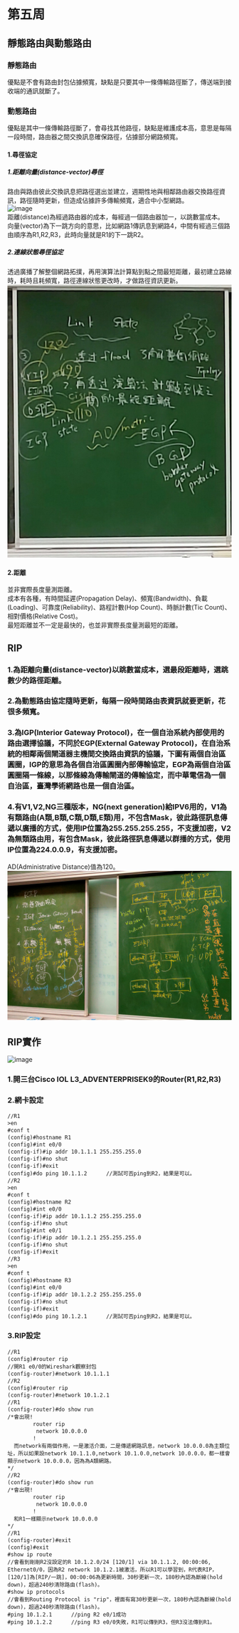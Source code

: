 # 第五周
##  靜態路由與動態路由
### 靜態路由
優點是不會有路由封包佔據頻寬，缺點是只要其中一條傳輸路徑斷了，傳送端到接收端的通訊就斷了。    
### 動態路由
優點是其中一條傳輸路徑斷了，會尋找其他路徑，缺點是維護成本高，意思是每隔一段時間，路由器之間交換訊息確保路徑，佔據部分網路頻寬。    
#### 1.尋徑協定      
##### 1.距離向量(distance-vector)尋徑      
路由與路由彼此交換訊息把路徑選出並建立，週期性地與相鄰路由器交換路徑資訊，路徑隨時更新，但造成佔據許多傳輸頻寬，適合中小型網路。     
![image]()    
距離(distance)為經過路由器的成本，每經過一個路由器加一，以跳數當成本。      
向量(vector)為下一跳方向的意思，比如網路1傳訊息到網路4，中間有經過三個路由順序為R1,R2,R3，此時向量就是R1的下一跳R2。    
##### 2.連線狀態尋徑協定     
透過廣播了解整個網路拓撲，再用演算法計算點到點之間最短距離，最初建立路線時，耗時且耗頻寬，路徑連線狀態更改時，才做路徑資訊更新。     
![image](https://github.com/LarrySu508/cisco-note/blob/master/week5/IMG_20191008_141540.jpg)     
#### 2.距離
並非實際長度量測距離。       
成本有各種，有時間延遲(Propagation Delay)、頻寬(Bandwidth)、負載(Loading)、可靠度(Reliability)、路程計數(Hop Count)、時脈計數(Tic Count)、相對價格(Relative Cost)。      
最短距離並不一定是最快的，也並非實際長度量測最短的距離。         
## RIP
### 1.為距離向量(distance-vector)以跳數當成本，選最段距離時，選跳數少的路徑距離。   
### 2.為動態路由協定隨時更新，每隔一段時間路由表資訊就要更新，花很多頻寬。
### 3.為IGP(Interior Gateway Protocol)，在一個自治系統內部使用的路由選擇協議，不同於EGP(External Gateway Protocol)，在自治系統的相鄰兩個閘道器主機間交換路由資訊的協議，下圖有兩個自治區圓圈，IGP的意思為各個自治區圓圈內部傳輸協定，EGP為兩個自治區圓圈隔一條線，以那條線為傳輸閘道的傳輸協定，而中華電信為一個自治區，臺灣學術網路也是一個自治區。
### 4.有V1,V2,NG三種版本，NG(next generation)給IPV6用的，V1為有類路由(A類,B類,C類,D類,E類)用，不包含Mask，彼此路徑訊息傳遞以廣播的方式，使用IP位置為255.255.255.255，不支援加密，V2為無類路由用，有包含Mask，彼此路徑訊息傳遞以群播的方式，使用IP位置為224.0.0.9，有支援加密。
AD(Administrative Distance)值為120。
![image](https://github.com/LarrySu508/cisco-note/blob/master/week5/IMG20191008161656.jpg)     
## RIP實作
![image](https://github.com/LarrySu508/cisco-note/blob/master/week5/IMG1.png)    
### 1.開三台Cisco IOL L3_ADVENTERPRISEK9的Router(R1,R2,R3)    
### 2.網卡設定
```
//R1
>en
#conf t
(config)#hostname R1
(config)#int e0/0
(config-if)#ip addr 10.1.1.1 255.255.255.0
(config-if)#no shut
(config-if)#exit
(config)#do ping 10.1.1.2      //測試可否ping到R2，結果是可以。
//R2
>en
#conf t
(config)#hostname R2
(config)#int e0/0
(config-if)#ip addr 10.1.1.2 255.255.255.0
(config-if)#no shut
(config)#int e0/1
(config-if)#ip addr 10.1.2.1 255.255.255.0
(config-if)#no shut
(config-if)#exit
//R3
>en
#conf t
(config)#hostname R3
(config)#int e0/0
(config-if)#ip addr 10.1.2.2 255.255.255.0
(config-if)#no shut
(config-if)#exit
(config)#do ping 10.1.2.1      //測試可否ping到R2，結果是可以。
```
### 3.RIP設定
```
//R1
(config)#router rip
//開R1 e0/0的Wireshark觀察封包
(config-router)#network 10.1.1.1
//R2
(config)#router rip
(config-router)#network 10.1.2.1
//R1
(config-router)#do show run
/*會出現!
        router rip
         network 10.0.0.0
        !
  而network有兩個作用，一是激活介面，二是傳遞網路訊息，network 10.0.0.0為主類位址，所以如果設network 10.1.1.0,network 10.1.0.0,network 10.0.0.0，都一樣會顯示network 10.0.0.0，因為為A類網路。
*/
//R2
(config-router)#do show run
/*會出現!
        router rip
         network 10.0.0.0
        !
  和R1一樣顯示network 10.0.0.0
*/
//R1
(config-router)#exit
(config)#exit
#show ip route
//會看到剛剛R2沒設定的R 10.1.2.0/24 [120/1] via 10.1.1.2, 00:00:06, Ethernet0/0，因為R2 network 10.1.2.1被激活，所以R1可以學習到，R代表RIP，[120/1]為[RIP/一跳]，00:00:06為更新時間，30秒更新一次，180秒內認為斷線(hold down)，超過240秒清除路由(flash)。
#show ip protocols
//會看到Routing Protocol is "rip"，裡面有寫30秒更新一次，180秒內認為斷線(hold down)，超過240秒清除路由(flash)。
#ping 10.1.2.1      //ping R2 e0/1成功
#ping 10.1.2.2      //ping R3 e0/0失敗，R1可以傳到R3，但R3沒法傳到R1。

```

